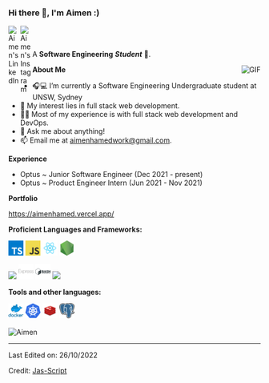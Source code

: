 <!--
**aimenhamed/aimenhamed** is a ✨ _special_ ✨ repository because its `README.md` (this file) appears on your GitHub profile.

Here are some ideas to get you started:

- 🔭 I’m currently working on ...
- 🌱 I’m currently learning ...
- 👯 I’m looking to collaborate on ...
- 🤔 I’m looking for help with ...
- 💬 Ask me about ...
- 📫 How to reach me: ...
- 😄 Pronouns: ...
- ⚡ Fun fact: ...
-->

<h3 title="hehehe"> Hi there 👋, I'm Aimen :)</h3>

<a href="https://www.linkedin.com/in/aimen-hamed-aa8240144">
  <img align="left" alt="Aimen's LinkedIn" width="24px" src="https://cdn.jsdelivr.net/npm/simple-icons@v3/icons/linkedin.svg" />
</a>
<a href="https://www.instagram.com/aimen_7/">
  <img align="left" alt="Aimen's Instagram" width="24px" src="https://cdn.jsdelivr.net/npm/simple-icons@v3/icons/instagram.svg" />
</a>


<br />
<br />

A **Software Engineering** ***Student*** 🚀.
 

  <img align="right" alt="GIF" src="https://i.pinimg.com/originals/e4/26/70/e426702edf874b181aced1e2fa5c6cde.gif" />

**About Me**

- 🎧💻 I’m currently a Software Engineering Undergraduate student at UNSW, Sydney
- 🤔 My interest lies in full stack web development.
- 👨‍💻 Most of my experience is with full stack web development and DevOps.
- 💬 Ask me about anything!
- 📫 Email me at [aimenhamedwork@gmail.com](mailto:aimenhamedwork@gmail.com).

**Experience**
- Optus ~ Junior Software Engineer (Dec 2021 - present)
- Optus ~ Product Engineer Intern (Jun 2021 - Nov 2021)

**Portfolio**

https://aimenhamed.vercel.app/



**Proficient Languages and Frameworks:**  

<code><img height="30" src="https://raw.githubusercontent.com/github/explore/80688e429a7d4ef2fca1e82350fe8e3517d3494d/topics/typescript/typescript.png"></code>
<code><img height="30" src="https://raw.githubusercontent.com/github/explore/80688e429a7d4ef2fca1e82350fe8e3517d3494d/topics/javascript/javascript.png"></code>
<code><img height="30" src="https://raw.githubusercontent.com/github/explore/80688e429a7d4ef2fca1e82350fe8e3517d3494d/topics/react/react.png"></code>
<code><img height="30" src="https://raw.githubusercontent.com/github/explore/80688e429a7d4ef2fca1e82350fe8e3517d3494d/topics/nodejs/nodejs.png"></code>

<code><img height="30" src="https://blog.golang.org/go-brand/Go-Logo/SVG/Go-Logo_Blue.svg"></code>
<code><img height="30" src="https://raw.githubusercontent.com/github/explore/80688e429a7d4ef2fca1e82350fe8e3517d3494d/topics/express/express.png"></code>
<code><img height="30" src="https://raw.githubusercontent.com/github/explore/80688e429a7d4ef2fca1e82350fe8e3517d3494d/topics/bash/bash.png"></code>
<code><img height="30" src="https://nextjs.org/static/favicon/android-chrome-512x512.png"></code>

**Tools and other languages:**  

<code><img height="30" src="https://raw.githubusercontent.com/github/explore/80688e429a7d4ef2fca1e82350fe8e3517d3494d/topics/docker/docker.png"></code>
<code><img height="30" src="https://raw.githubusercontent.com/github/explore/80688e429a7d4ef2fca1e82350fe8e3517d3494d/topics/kubernetes/kubernetes.png"></code>
<code><img height="30" src="https://raw.githubusercontent.com/github/explore/80688e429a7d4ef2fca1e82350fe8e3517d3494d/topics/redis/redis.png"></code>
<code><img height="30" src="https://raw.githubusercontent.com/github/explore/80688e429a7d4ef2fca1e82350fe8e3517d3494d/topics/postgresql/postgresql.png"></code>



<img align="center" width=300 src="https://github-readme-stats.vercel.app/api/top-langs/?username=aimenhamed&hide=html,css,makefile&theme=tokyonight#1355" alt="Aimen" />



----
Last Edited on: 26/10/2022

Credit: [Jas-Script](https://github.com/Jas-Script)
